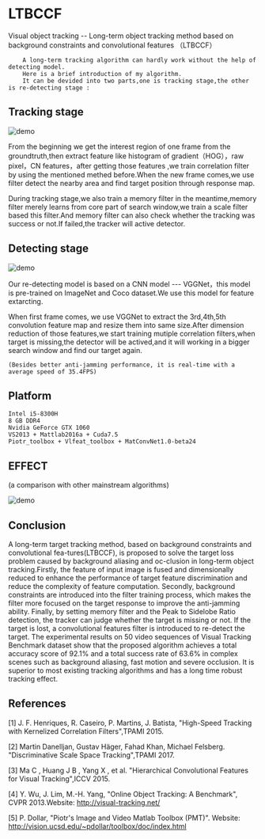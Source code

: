 # LTBCCF

Visual object tracking -- Long-term object tracking method based on background constraints and convolutional features （LTBCCF）

        A long-term tracking algorithm can hardly work without the help of detecting model.
        Here is a brief introduction of my algorithm.
        It can be devided into two parts,one is tracking stage,the other is re-detecting stage :

## Tracking stage

![demo](https://github.com/Realwhisky/LTBCCF_algorithm/blob/master/utility/tracking%20%20stage.png)

From the beginning we get the interest region of one frame from the groundtruth,then extract feature like histogram of gradient（HOG），raw pixel，CN features，after getting those features ,we train correlation filter by using the mentioned methed before.When the new frame comes,we use filter detect the nearby area and find target position through response map.

During tracking stage,we also train a memory filter in the meantime,memory filter merely learns from core part of search window,we train a scale filter based this filter.And memory filter can also check whether the tracking was success or not.If failed,the tracker will active detector.


## Detecting stage

![demo](https://github.com/Realwhisky/LTBCCF_algorithm/blob/master/utility/detecting%20stage.png)

Our re-detecting model is based on a CNN model --- VGGNet，this model is pre-trained on ImageNet and Coco dataset.We use this model for feature extarcting.

When first frame comes, we use VGGNet to extract the 3rd,4th,5th convolution feature map and resize them into same size.After dimension reduction of those features,we start training mutiple correlation filters,when target is missing,the detector will be actived,and it will working in a bigger search window and find our target again.


    (Besides better anti-jamming performance, it is real-time with a average speed of 35.4FPS)


## Platform

    Intel i5-8300H
    8 GB DDR4
    Nvidia GeForce GTX 1060
    VS2013 + Mattlab2016a + Cuda7.5
    Piotr_toolbox + Vlfeat_toolbox + MatConvNet1.0-beta24 


## EFFECT  
(a comparison with other mainstream algorithms)

![demo](https://github.com/Realwhisky/LTBCCF_algorithm/blob/master/utility/demo_girl2.gif)


## Conclusion


A long-term target tracking method, based on background constraints and convolutional fea-tures(LTBCCF), is proposed to solve the target loss problem caused by background aliasing and oc-clusion in long-term object tracking.Firstly, the feature of input image is fused and dimensionally reduced to enhance the performance of target feature discrimination and reduce the complexity of feature computation. Secondly, background constraints are introduced into the filter training process, which makes the filter more focused on the target response to improve the anti-jamming ability. Finally, by setting memory filter and the Peak to Sidelobe Ratio detection, the tracker can judge whether the target is missing or not. If the target is lost, a convolutional features filter is introduced to re-detect the target. The experimental results on 50 video sequences of Visual Tracking Benchmark dataset show that the proposed algorithm achieves a total accuracy score of 92.1% and a total success rate of 63.6% in complex scenes such as background aliasing, fast motion and severe occlusion. It is superior to most existing tracking algorithms and has a long time robust tracking effect.


## References

[1] J. F. Henriques, R. Caseiro, P. Martins, J. Batista, "High-Speed Tracking with Kernelized Correlation Filters",TPAMI 2015.

[2] Martin Danelljan, Gustav Häger, Fahad Khan, Michael Felsberg. "Discriminative Scale Space Tracking",TPAMI 2017. 

[3] Ma C , Huang J B , Yang X , et al. "Hierarchical Convolutional Features for Visual Tracking",ICCV 2015.

[4] Y. Wu, J. Lim, M.-H. Yang, "Online Object Tracking: A Benchmark", CVPR 2013.Website: http://visual-tracking.net/

[5] P. Dollar, "Piotr's Image and Video Matlab Toolbox (PMT)".
Website: http://vision.ucsd.edu/~pdollar/toolbox/doc/index.html

